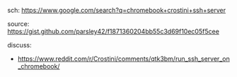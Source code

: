 sch: https://www.google.com/search?q=chromebook+crostini+ssh+server

source: https://gist.github.com/parsley42/f1871360204bb55c3d69f10ec05f5cee

discuss:
- https://www.reddit.com/r/Crostini/comments/qtk3bm/run_ssh_server_on_chromebook/
